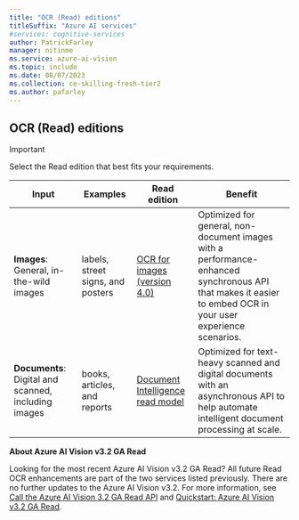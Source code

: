```yaml
---
title: "OCR (Read) editions"
titleSuffix: "Azure AI services"
#services: cognitive-services
author: PatrickFarley
manager: nitinme
ms.service: azure-ai-vision
ms.topic: include
ms.date: 08/07/2023
ms.collection: ce-skilling-fresh-tier2
ms.author: pafarley
---
```


## OCR (Read) editions

> [!IMPORTANT]
> Select the Read edition that best fits your requirements.
>
> | Input | Examples | Read edition | Benefit |
> |----------|--------------|-------------------------|-------------------------|
> | **Images**: General, in-the-wild images |  labels, street signs, and posters | [OCR for images (version 4.0)](../concept-ocr.md) | Optimized for general, non-document images with a performance-enhanced synchronous API that makes it easier to embed OCR in your user experience scenarios.
> | **Documents**: Digital and scanned, including images | books, articles, and reports | [Document Intelligence read model](../../document-intelligence/prebuilt/read.md) | Optimized for text-heavy scanned and digital documents with an asynchronous API to help automate intelligent document processing at scale.
>
> **About Azure AI Vision v3.2 GA Read**
>
> Looking for the most recent Azure AI Vision v3.2 GA Read? All future Read OCR enhancements are part of the two services listed previously. There are no further updates to the Azure AI Vision v3.2. For more information, see [Call the Azure AI Vision 3.2 GA Read API](../how-to/call-read-api.md) and [Quickstart: Azure AI Vision v3.2 GA Read](../quickstarts-sdk/client-library.md).
